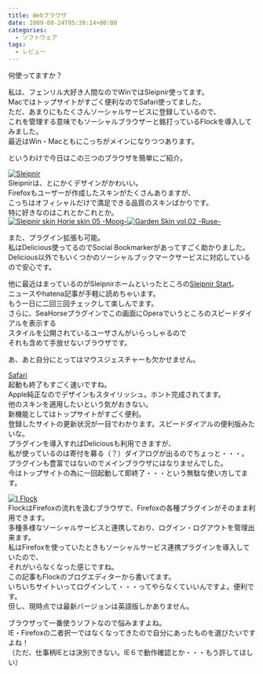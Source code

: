 ```yaml
---
title: Webブラウザ
date: 2009-08-24T05:39:14+00:00
categories:
  - ソフトウェア
tags:
  - レビュー
---
```

何使ってますか？

私は、フェンリル大好き人間なのでWinではSleipnir使ってます。  
Macではトップサイトがすごく便利なのでSafari使ってました。  
ただ、あまりにもたくさんソーシャルサービスに登録しているので、  
これを管理する意味でもソーシャルブラウザーと銘打っているFlockを導入してみました。  
最近はWin・Macともにこっちがメインになりつつあります。

というわけで今日はこの三つのブラウザを簡単にご紹介。

<a href="http://www.fenrir.co.jp/sleipnir/" target="_blank"><img src="http://resources.fenrir.co.jp/get/images/get_sle_l2.gif" alt="Sleipnir" border="0" /></a>  
Sleipnirは、とにかくデザインがかわいい。  
Firefoxもユーザーが作成したスキンがたくさんありますが、  
こっちはオフィシャルだけで満足できる品質のスキンばかりです。  
特に好きなのはこれとかこれとか。  
<a href="http://www.fenrir.co.jp/labs/horie/" target="_blank"><img src="http://resources.fenrir.co.jp/labs/horie/banner/skin05_banner_01.gif" alt="Sleipnir skin Horie skin 05 -Moog-" border="0" /></a><a href="http://www.fenrir.co.jp/labs/horie/" target="_blank"><img src="http://resources.fenrir.co.jp/labs/horie/banner/garden02_banner.gif" alt="Garden Skin vol.02 -Ruse-" border="0" /></a>

また、プラグイン拡張も可能。  
私はDelicious使ってるのでSocial Bookmarkerがあってすごく助かりました。  
Delicious以外でもいくつかのソーシャルブックマークサービスに対応しているので安心です。

他に最近はまっているのがSleipnirホームといったところの[Sleipnir Start][1]。  
ニュースやhatena記事が手軽に読めちゃいます。  
もう一日に二回三回チェックして楽しんでます。  
さらに、SeaHorseプラグインでこの画面にOperaでいうところのスピードダイアルを表示する  
スタイルを公開されているユーザさんがいらっしゃるので  
それも含めて手放せないブラウザです。

あ、あと自分にとってはマウスジェスチャーも欠かせません。

[Safari][2]  
起動も終了もすごく速いですね。  
Apple純正なのでデザインもスタイリッシュ。ホント完成されてます。  
他のスキンを適用したいという気がおきない。  
新機能としてはトップサイトがすごく便利。  
登録したサイトの更新状況が一目でわかります。スピードダイアルの便利版みたいな。  
プラグインを導入すればDeliciousも利用できますが、  
私が使っているのは寄付を募る（？）ダイアログが出るのでちょっと・・・。  
プラグインも豊富ではないのでメインブラウザにはなりませんでした。  
今はトップサイトの為に一回起動して即終了・・・という無駄な使い方してます。

<a href="http://spread.flock.com/buttons/?user=&ref=I-Flock.gif" rel="lightbox[29]"><img style="border:medium none;" src="http://spread.flock.com/buttons/I-Flock.gif" alt="I Flock" title="I Flock" /></a>  
FlockはFirefoxの流れを汲むブラウザで、Firefoxの各種プラグインがそのまま利用できます。  
多種多様なソーシャルサービスと連携しており、ログイン・ログアウトを管理出来ます。  
私はFirefoxを使っていたときもソーシャルサービス連携プラグインを導入していたので、  
それがいらなくなった感じですね。  
この記事もFlockのブログエディターから書いてます。  
いちいちサイトいってログインして・・・ってやらなくていいんですよ。便利です。  
但し、現時点では最新バージョンは英語版しかありません。

ブラウザって一番使うソフトなので悩みますよね。  
IE・Firefoxの二者択一ではなくなってきたので自分にあったものを選びたいですよね！  
（ただ、仕事柄IEとは決別できない。IE６で動作確認とか・・・もう許してほしい）

 [1]: http://www.sleipnirstart.com/
 [2]: http://www.apple.com/jp/safari/
